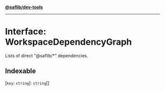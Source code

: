 [**@saflib/dev-tools**](../index.md)

***

# Interface: WorkspaceDependencyGraph

Lists of direct "@saflib/*" dependencies.

## Indexable

\[`key`: `string`\]: `string`[]

